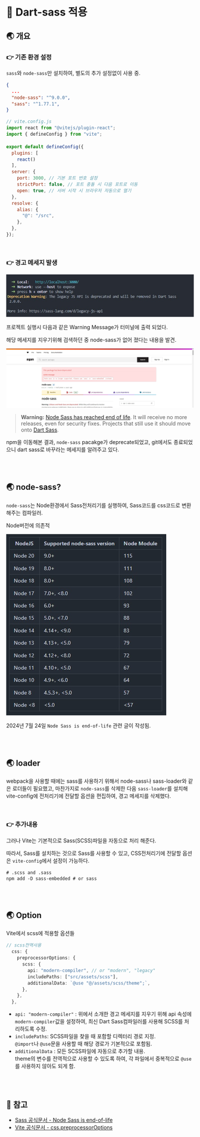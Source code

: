 # 🐳 Dart-sass 적용

## 🌏 개요

### 👉 기존 환경 설정

`sass`와 `node-sass`만 설치하여, 별도의 추가 설정없이 사용 중.

```json
{
  ...
  "node-sass": "^9.0.0",
  "sass": "^1.77.1",
}
```

```js
// vite.config.js
import react from "@vitejs/plugin-react";
import { defineConfig } from "vite";

export default defineConfig({
  plugins: [
    react()
  ],
  server: {
    port: 3000, // 기본 포트 번호 설정
    strictPort: false, // 포트 충돌 시 다음 포트로 이동
    open: true, // 서버 시작 시 브라우저 자동으로 열기
  },
  resolve: {
    alias: {
      "@": "/src",
    },
  },
});
```

<br/>

### 👉 경고 메세지 발생

![node-sass warning](./images/node-sass_warning.jpg)

프로젝트 실행시 다음과 같은 Warning Message가 터미널에 출력 되었다.

해당 메세지를 지우기위해 검색하던 중 node-sass가 없어 졌다는 내용을 발견.

![npm-node-sass](./images/npm-node-sass.jpg)

>  **Warning:** [Node Sass has reached end of life](https://sass-lang.com/blog/node-sass-is-end-of-life). It will receive no more releases, even for security fixes. Projects that still use it should move onto [Dart Sass](https://sass-lang.com/dart-sass).

npm을 이동해본 결과, `node-sass` pacakge가 deprecate되었고, git에서도 종료되었으니 dart sass로 바꾸라는 메세지를 알려주고 있다.

<br/><br/>

## 🌏 node-sass?

`node-sass`는 Node환경에서 Sass전처리기를 실행하여, Sass코드를 css코드로 변환해주는 컴파일러.

Node버전에 의존적

![node-sass version](./images/node-sass_version.jpg)

2024년 7월 24일 `Node Sass is end-of-life` 관련 글이 작성됨.

<br/><br/>

## 🌏 loader

webpack을 사용할 때에는 sass를 사용하기 위해서 node-sass나 sass-loader와 같은 로더들이 필요했고, 마찬가지로 `node-sass`를 삭제한 다음 `sass-loader`를 설치해 vite-config에 전처리기에 전달할 옵션을 편집하여, 경고 메세지를 삭제했다.

<br/>

### 👉 추가내용 

그러나 Vite는 기본적으로 Sass(SCSS)파일을 자동으로 처리 해준다. 

따라서, Sass를 설치하는 것으로 Sass를 사용할 수 있고, CSS전처리기에 전달할 옵션은 `vite-config`에서 설정이 가능하다.

```shell
# .scss and .sass
npm add -D sass-embedded # or sass
```

<br/><br/>

## 🌏 Option

Vite에서 scss에 적용할 옵션들

```ts
// scss전역사용
  css: {
    preprocessorOptions: {
      scss: {
        api: "modern-compiler", // or "modern", "legacy"
        includePaths: ["src/assets/scss"],
        additionalData: `@use "@/assets/scss/theme";`,
      },
    },
  },
```

* `api: "modern-compiler"` :  위에서 소개한 경고 메세지를 지우기 위해 api 속성에 `modern-compiler`값을 설정하여, 최신 Dart Sass컴파일러를 사용해 SCSS를 처리하도록 수정.
* `includePaths`: SCSS파일을 찾을 때 포함할 디렉터리 경로 지정. <br/>`@import`나 `@use`문을 사용할 때 해당 경로가 기본적으로 포함됨.
* `additionalData` : 모든 SCSS파일에 자동으로 추가할 내용. <br/>theme의 변수를 전역적으로 사용할 수 있도록 하여, 각 파일에서 중복적으로 `@use`를 사용하지 않아도 되게 함.

<br/><br/>

## 📘 참고

* [Sass 공식문서 - Node Sass is end-of-life](https://sass-lang.com/blog/node-sass-is-end-of-life/)
* [Vite 공식문서 - css.preprocessorOptions](https://vite.dev/config/shared-options.html#css-preprocessoroptions)